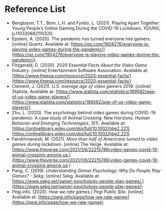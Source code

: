 # Reference List

* Bengtsson, T.T., Bom, L.H. and Fynbo, L. (2021). Playing Apart Together: Young People’s Online Gaming During the COVID-19 Lockdown. _YOUNG_, p.110330882110320.
* Epstein, A. (2020). The pandemic has turned everyone into gamers. \[online] Quartz. Available at: [https://qz.com/1904276/everyone-is-playing-video-games-during-the-pandemic/](https://qz.com/1904276/everyone-is-playing-video-games-during-the-pandemic/).
* Fitzgerald, D. (2020). _2020 Essential Facts About the Video Game Industry_. \[online] Entertainment Software Association. Available at: [https://www.theesa.com/resource/2020-essential-facts/](https://www.theesa.com/resource/2020-essential-facts/)
* Clement, J. (2021). _U.S. average age of video gamers 2019_. \[online] Statista. Available at: [https://www.statista.com/statistics/189582/age-of-us-video-game-players/](https://www.statista.com/statistics/189582/age-of-us-video-game-players/).
* Zhu, L. (2020). The psychology behind video games during COVID ‐19 pandemic: A case study of Animal Crossing: New Horizons. _Human Behavior and Emerging Technologies_, 3(1). Available at: [https://onlinelibrary.wiley.com/doi/full/10.1002/hbe2.221](https://onlinelibrary.wiley.com/doi/full/10.1002/hbe2.221)
* Farokhmanesh, M. (2021). _More than half of Americans turned to video games during lockdown_. \[online] The Verge. Available at: [https://www.theverge.com/2021/1/6/22215786/video-games-covid-19-animal-crossing-among-us.](https://www.theverge.com/2021/1/6/22215786/video-games-covid-19-animal-crossing-among-us.)
* Pang, C. (2019). _Understanding Gamer Psychology: Why Do People Play Games? - Sekg_. \[online] Sekg. Available at: [https://www.sekg.net/gamer-psychology-people-play-games/.](https://www.sekg.net/gamer-psychology-people-play-games/)
* Pegi.info. (2020). _How we rate games | Pegi Public Site_. \[online] Available at: [https://pegi.info/page/how-we-rate-games](https://pegi.info/page/how-we-rate-games)

